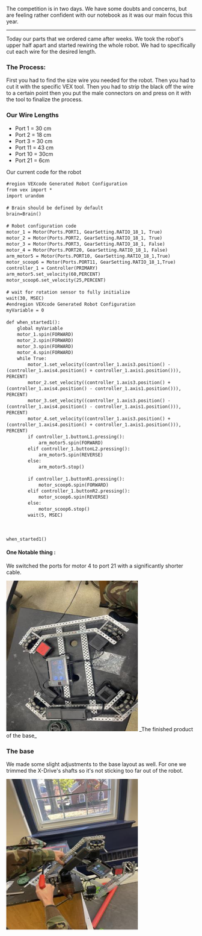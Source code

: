 ﻿The competition is in two days. We have some doubts and concerns, but are feeling rather confident with our notebook as it was our main focus this year. 
---- -
Today our parts that we ordered came after weeks. We took the robot's upper half apart and started rewiring the whole robot. We had to specifically cut each wire for the desired length.  

### The Process:
First you had to find the size wire you needed for the robot. Then you had to cut it with the specific VEX tool. Then you had to strip the black off the wire to a certain point then you put the male connectors on and press on it with the tool to finalize the process. 

### Our Wire Lengths
* Port 1 = 30 cm
* Port 2 = 18 cm
* Port 3 = 30 cm
* Port 11 = 43 cm
* Port 10 = 30cm
* Port 21 = 6cm


Our current code for the robot
```
#region VEXcode Generated Robot Configuration
from vex import *
import urandom

# Brain should be defined by default
brain=Brain()

# Robot configuration code
motor_1 = Motor(Ports.PORT1, GearSetting.RATIO_18_1, True)
motor_2 = Motor(Ports.PORT2, GearSetting.RATIO_18_1, True)
motor_3 = Motor(Ports.PORT3, GearSetting.RATIO_18_1, False)
motor_4 = Motor(Ports.PORT20, GearSetting.RATIO_18_1, False)
arm_motor5 = Motor(Ports.PORT10, GearSetting.RATIO_18_1,True)
motor_scoop6 = Motor(Ports.PORT11, GearSetting.RATIO_18_1,True)
controller_1 = Controller(PRIMARY)
arm_motor5.set_velocity(60,PERCENT)
motor_scoop6.set_velocity(25,PERCENT)

# wait for rotation sensor to fully initialize
wait(30, MSEC)
#endregion VEXcode Generated Robot Configuration
myVariable = 0

def when_started1():
    global myVariable
    motor_1.spin(FORWARD)
    motor_2.spin(FORWARD)
    motor_3.spin(FORWARD)
    motor_4.spin(FORWARD)
    while True:
        motor_1.set_velocity((controller_1.axis3.position() - (controller_1.axis4.position() + controller_1.axis1.position())), PERCENT)
        motor_2.set_velocity((controller_1.axis3.position() + (controller_1.axis4.position() - controller_1.axis1.position())), PERCENT)
        motor_3.set_velocity((controller_1.axis3.position() - (controller_1.axis4.position() - controller_1.axis1.position())), PERCENT)
        motor_4.set_velocity((controller_1.axis3.position() + (controller_1.axis4.position() + controller_1.axis1.position())), PERCENT)
        if controller_1.buttonL1.pressing():
            arm_motor5.spin(FORWARD)
        elif controller_1.buttonL2.pressing():
            arm_motor5.spin(REVERSE)
        else:
            arm_motor5.stop()

        if controller_1.buttonR1.pressing():
            motor_scoop6.spin(FORWARD)
        elif controller_1.buttonR2.pressing():
            motor_scoop6.spin(REVERSE)
        else:
            motor_scoop6.stop()
        wait(5, MSEC)



when_started1()
```
#### One Notable thing :
We switched the ports for motor 4 to port 21 with a significantly shorter cable.




 <img src="media/wiredbase.jpeg" width="350" height="400">
_The finished product of the base_

### The base
We made some slight adjustments to the base layout as well. For one we trimmed the X-Drive's shafts so it's not sticking too far out of the robot. 

 <img src="media/leitnercutting.jpg" width="350" height="400">

